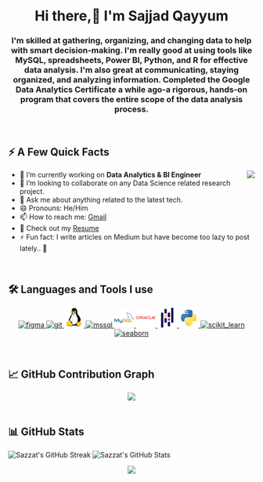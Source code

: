 <h1 align="center">Hi there,👋 I'm Sajjad Qayyum</h1>

<h3 align="center">I'm skilled at gathering, organizing, and changing data to help with smart decision-making. I'm really good at using tools like MySQL, spreadsheets, Power BI, Python, and R for effective data analysis. I'm also great at communicating, staying organized, and analyzing information. Completed the Google Data Analytics Certificate a while ago-a rigorous, hands-on program that covers the entire scope of the data analysis process.</h3>

<br>

## ⚡ A Few Quick Facts

<img align="right" src="https://github.com/sajjad425/sajjad425/blob/master/gifs/octocat-anime.gif" />

- 🔭 I’m currently working on **Data Analytics & BI Engineer**
- 👯 I’m looking to collaborate on any Data Science related research project.
- 💬 Ask me about anything related to the latest tech.
- 😄 Pronouns: He/Him
- 📫 How to reach me: [Gmail](mailto:sqayyum425@gmail.com)
- 🧾 Check out my [Resume](https://github.com/user-attachments/files/17049603/Sajjad.Qayyum.-.Resumes.pdf)
- ⚡ Fun fact: I write articles on Medium but have become too lazy to post lately.. 🤣

<br>

## 🛠️ Languages and Tools I use

<p align="center"> 
    <a href="https://www.figma.com/" target="_blank" rel="noreferrer"> <img src="https://www.vectorlogo.zone/logos/figma/figma-icon.svg" alt="figma" width="40" height="40"/> </a> <a href="https://git-scm.com/" target="_blank" rel="noreferrer"> <img src="https://www.vectorlogo.zone/logos/git-scm/git-scm-icon.svg" alt="git" width="40" height="40"/> </a> <a href="https://www.linux.org/" target="_blank" rel="noreferrer"> <img src="https://raw.githubusercontent.com/devicons/devicon/master/icons/linux/linux-original.svg" alt="linux" width="40" height="40"/> </a> <a href="https://www.microsoft.com/en-us/sql-server" target="_blank" rel="noreferrer"> <img src="https://www.svgrepo.com/show/303229/microsoft-sql-server-logo.svg" alt="mssql" width="40" height="40"/> </a> <a href="https://www.mysql.com/" target="_blank" rel="noreferrer"> <img src="https://raw.githubusercontent.com/devicons/devicon/master/icons/mysql/mysql-original-wordmark.svg" alt="mysql" width="40" height="40"/> </a> <a href="https://www.oracle.com/" target="_blank" rel="noreferrer"> <img src="https://raw.githubusercontent.com/devicons/devicon/master/icons/oracle/oracle-original.svg" alt="oracle" width="40" height="40"/> </a> <a href="https://pandas.pydata.org/" target="_blank" rel="noreferrer"> <img src="https://raw.githubusercontent.com/devicons/devicon/2ae2a900d2f041da66e950e4d48052658d850630/icons/pandas/pandas-original.svg" alt="pandas" width="40" height="40"/> </a> <a href="https://www.python.org" target="_blank" rel="noreferrer"> <img src="https://raw.githubusercontent.com/devicons/devicon/master/icons/python/python-original.svg" alt="python" width="40" height="40"/> </a> <a href="https://scikit-learn.org/" target="_blank" rel="noreferrer"> <img src="https://upload.wikimedia.org/wikipedia/commons/0/05/Scikit_learn_logo_small.svg" alt="scikit_learn" width="40" height="40"/> </a> <a href="https://seaborn.pydata.org/" target="_blank" rel="noreferrer"> <img src="https://seaborn.pydata.org/_images/logo-mark-lightbg.svg" alt="seaborn" width="40" height="40"/> </a>
</p>

<br>

## 📈 GitHub Contribution Graph

<div align="center">
    <img height="300px" src="https://github-readme-activity-graph.vercel.app/graph?username=sajjad425&theme=minimal"/>
</div>
<br>

## 📊 GitHub Stats

<img alt="Sazzat's GitHub Streak" src="https://github-readme-streak-stats.herokuapp.com/?user=sajjad425&theme=white&&hide_border=true" width='48%' /> <img alt="Sazzat's GitHub Stats" src="https://github-readme-stats-mauve-ten.vercel.app/api?username=sajjad425&show_icons=true&hide_border=true&count_private=true&include_all_commits=true" width='48%' />
<br>

<!--END_SECTION:waka-->

<p align="center">
  <img src="https://capsule-render.vercel.app/api?type=waving&color=gradient&height=80&section=footer"/>
</p>
